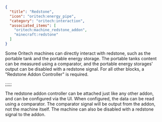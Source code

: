 ```json
{
  "title": "Redstone",
  "icon": "oritech:energy_pipe",
  "category": "oritech:interaction",
  "associated_items": [
    "oritech:machine_redstone_addon",
    "minecraft:redstone"
  ]
}
```

Some Oritech machines can directly interact with redstone, such as the portable tank and the portable energy storage. The portable tanks content can be measured using a comparator, 
and the portable energy storages' output can be disabled with a redstone signal. For all other blocks, a "Redstone Addon Controller" is required.

;;;;;

The redstone addon controller can be attached just like any other addon, and can be configured via the UI. When configured, the data can be read using a comparator. The comparator signal will be
output from the addon, not the machine itself. The machine can also be disabled with a redstone signal to the addon.